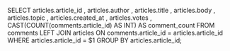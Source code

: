 

SELECT articles.article_id ,
                   articles.author ,
                   articles.title ,
                   articles.body ,
                   articles.topic ,
                   articles.created_at ,
                   articles.votes ,
                   CAST(COUNT(comments.article_id) AS INT) AS comment_count
            FROM comments LEFT JOIN articles
            ON comments.article_id = articles.article_id
            WHERE articles.article_id = $1
            GROUP BY articles.article_id;
            
            
